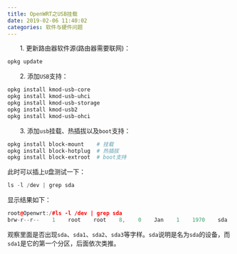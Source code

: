 ```yaml
---
title: OpenWRT之USB挂载
date: 2019-02-06 11:40:02
categories: 软件与硬件问题
---
```

&emsp;&emsp;1. 更新路由器软件源(路由器需要联网)：

``` bash
opkg update
```

&emsp;&emsp;2. 添加`USB`支持：

``` bash
opkg install kmod-usb-core
opkg install kmod-usb-uhci
opkg install kmod-usb-storage
opkg install kmod-usb2
opkg install kmod-usb-ohci
```

&emsp;&emsp;3. 添加`usb`挂载、热插拔以及`boot`支持：

``` bash
opkg install block-mount    # 挂载
opkg install block-hotplug  # 热插拔
opkg install block-extroot  # boot支持
```

此时可以插上`U`盘测试一下：

``` cpp
ls -l /dev | grep sda
```

显示结果如下：

``` cpp
root@Openwrt:/#ls -l /dev | grep sda
brw-r--r--    1    root    root    8,    0    Jan    1    1970    sda
```

观察里面是否出现`sda`、`sda1`、`sda2`、`sda3`等字样。`sda`说明是名为`sda`的设备，而`sda1`是它的第一个分区，后面依次类推。